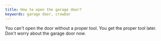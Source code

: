 ```yaml
---
title: How to open the garage door?
keywords: garage door, crowbar
---
```


You can't open the door without a proper tool. You get the proper tool later. Don't worry about the garage door now.
